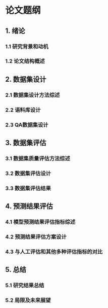 # 论文题纲

## 1. 绪论

### 1.1 研究背景和动机

### 1.2 论文结构概述

## 2. 数据集设计

### 2.1 数据集设计方法综述

### 2.2 语料库设计

### 2.3 QA数据集设计

## 3. 数据集评估

### 3.1 数据集质量评估方法综述

### 3.2 数据集评估设计

### 3.3 数据集评估结果

## 4. 预测结果评估

### 4.1 模型预测结果评估指标综述

### 4.2 预测结果评估方案设计

### 4.3 与人工评估和其他多种评估指标的对比

## 5. 总结

### 5.1 研究结果总结

### 5.2 局限及未来展望
